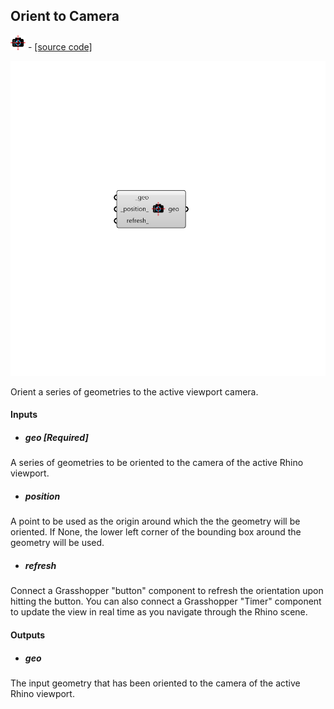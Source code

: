 ## Orient to Camera
![](../../images/icons/Orient_to_Camera.png) - [[source code]](https://github.com/ladybug-tools/ladybug-grasshopper/blob/master/ladybug_grasshopper/src//LB%20Orient%20to%20Camera.py)

![](../../images/components/Orient_to_Camera.png)

Orient a series of geometries to the active viewport camera.
 



#### Inputs
* ##### geo [Required]
A series of geometries to be oriented to the camera of the active Rhino viewport. 
* ##### position 
A point to be used as the origin around which the the geometry will be oriented. If None, the lower left corner of the bounding box around the geometry will be used. 
* ##### refresh 
Connect a Grasshopper "button" component to refresh the orientation upon hitting the button. You can also connect a Grasshopper "Timer" component to update the view in real time as you navigate through the Rhino scene. 

#### Outputs
* ##### geo
The input geometry that has been oriented to the camera of the active Rhino viewport. 